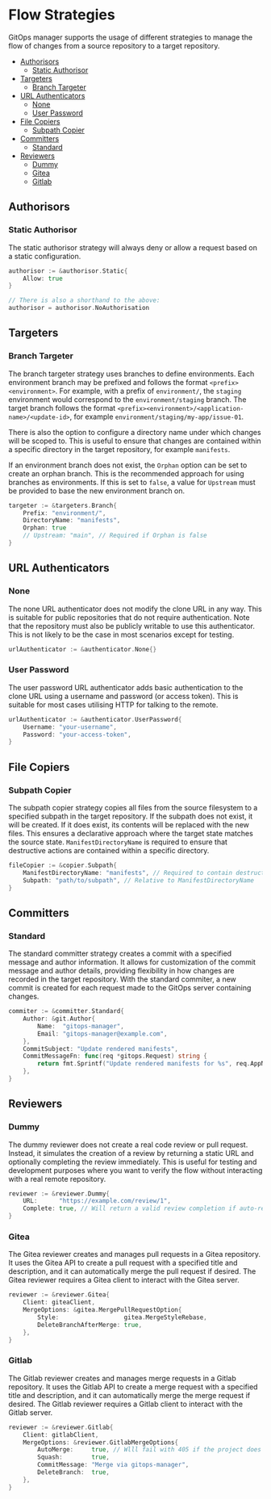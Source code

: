 # Flow Strategies

GitOps manager supports the usage of different strategies to manage the flow of changes from a source repository to a target repository.

- [Authorisors](#authorisors)
    - [Static Authorisor](#static-authorisor)
- [Targeters](#targeters)
    - [Branch Targeter](#branch-targeter)
- [URL Authenticators](#url-authenticators)
    - [None](#none)
    - [User Password](#user-password)
- [File Copiers](#file-copiers)
    - [Subpath Copier](#subpath-copier)
- [Committers](#committers)
    - [Standard](#standard)
- [Reviewers](#reviewers)
    - [Dummy](#dummy)
    - [Gitea](#gitea)
    - [Gitlab](#gitlab)


## Authorisors

### Static Authorisor
The static authorisor strategy will always deny or allow a request based on a static configuration.

```go
authorisor := &authorisor.Static{
    Allow: true
}

// There is also a shorthand to the above:
authorisor = authorisor.NoAuthorisation
```

## Targeters

### Branch Targeter
The branch targeter strategy uses branches to define environments. Each environment branch may be prefixed and follows the format `<prefix><environment>`. For example, with a prefix of `environment/`, the `staging` environment would correspond to the `environment/staging` branch. The target branch follows the format `<prefix><environment>/<application-name>/<update-id>`, for example `environment/staging/my-app/issue-01`.

There is also the option to configure a directory name under which changes will be scoped to. This is useful to ensure that changes are contained within a specific directory in the target repository, for example `manifests`.

If an environment branch does not exist, the `Orphan` option can be set to create an orphan branch. This is the recommended approach for using branches as environments. If this is set to `false`, a value for `Upstream` must be provided to base the new environment branch on.
```go
targeter := &targeters.Branch{
    Prefix: "environment/", 
    DirectoryName: "manifests", 
    Orphan: true
    // Upstream: "main", // Required if Orphan is false
}
```

## URL Authenticators

### None
The none URL authenticator does not modify the clone URL in any way. This is suitable for public repositories that do not require authentication. Note that the repository must also be publicly writable to use this authenticator. This is not likely to be the case in most scenarios except for testing.

```go
urlAuthenticator := &authenticator.None{}
```

### User Password
The user password URL authenticator adds basic authentication to the clone URL using a username and password (or access token). This is suitable for most cases utilising HTTP for talking to the remote.

```go
urlAuthenticator := &authenticator.UserPassword{
    Username: "your-username",
    Password: "your-access-token",
}
```

## File Copiers

### Subpath Copier
The subpath copier strategy copies all files from the source filesystem to a specified subpath in the target repository. If the subpath does not exist, it will be created. If it does exist, its contents will be replaced with the new files. This ensures a declarative approach where the target state matches the source state. `ManifestDirectoryName` is required to ensure that destructive actions are contained within a specific directory.

```go
fileCopier := &copier.Subpath{
    ManifestDirectoryName: "manifests", // Required to contain destructive actions
    Subpath: "path/to/subpath", // Relative to ManifestDirectoryName
}
```

## Committers

### Standard
The standard committer strategy creates a commit with a specified message and author information. It allows for customization of the commit message and author details, providing flexibility in how changes are recorded in the target repository. With the standard commiter, a new commit is created for each request made to the GitOps server containing changes.

```go
commiter := &committer.Standard{
    Author: &git.Author{
        Name:  "gitops-manager",
        Email: "gitops-manager@example.com",
    },
    CommitSubject: "Update rendered manifests",
    CommitMessageFn: func(req *gitops.Request) string {
        return fmt.Sprintf("Update rendered manifests for %s", req.AppName)
    },
}
```

## Reviewers

### Dummy
The dummy reviewer does not create a real code review or pull request. Instead, it simulates the creation of a review by returning a static URL and optionally completing the review immediately. This is useful for testing and development purposes where you want to verify the flow without interacting with a real remote repository.

```go
reviewer := &reviewer.Dummy{
    URL:      "https://example.com/review/1",
    Complete: true, // Will return a valid review completion if auto-review is enabled
}
```

### Gitea
The Gitea reviewer creates and manages pull requests in a Gitea repository. It uses the Gitea API to create a pull request with a specified title and description, and it can automatically merge the pull request if desired. The Gitea reviewer requires a Gitea client to interact with the Gitea server.

```go
reviewer := &reviewer.Gitea{
    Client: giteaClient,
    MergeOptions: &gitea.MergePullRequestOption{
        Style:                  gitea.MergeStyleRebase,
        DeleteBranchAfterMerge: true,
    },
}
```

### Gitlab
The Gitlab reviewer creates and manages merge requests in a Gitlab repository. It uses the Gitlab API to create a merge request with a specified title and description, and it can automatically merge the merge request if desired. The Gitlab reviewer requires a Gitlab client to interact with the Gitlab server.

```go
reviewer := &reviewer.Gitlab{
    Client: gitlabClient,
    MergeOptions: &reviewer.GitlabMergeOptions{
        AutoMerge:     true, // Wlll fail with 405 if the project does not have a pipeline
        Squash:        true,
	    CommitMessage: "Merge via gitops-manager",
	    DeleteBranch:  true,
    },
}
```
